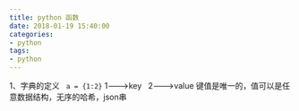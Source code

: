 ```yaml
---
title: python 函数
date: 2018-01-19 15:40:00
categories:
- python
tags:
- python
---
```


1、字典的定义  
```a = {1:2}```
1--->key   2--->value   键值是唯一的，值可以是任意数据结构，无序的哈希，json串

